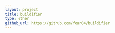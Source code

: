 ```yaml
---
layout: project
title: buildifier
type: other
github_url: https://github.com/four04/buildifier
---
```



